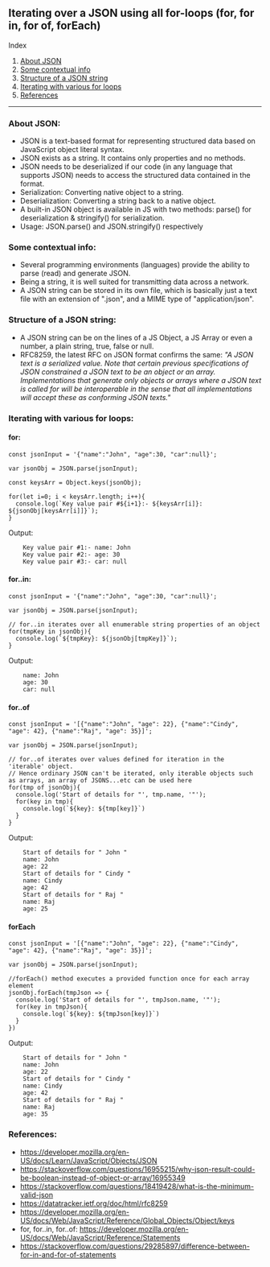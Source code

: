 ## Iterating over a JSON using all for-loops (for, for in, for of, forEach)

Index
1. [About JSON](#About-JSON)
2. [Some contextual info](#Some-contextual-info)
3. [Structure of a JSON string](#Structure-of-a-JSON-string)
4. [Iterating with various for loops](#Iterating-with-various-for-loops)
5. [References](#References)
---

### About JSON:
* JSON is a text-based format for representing structured data based on JavaScript object literal syntax.
* JSON exists as a string. It contains only properties and no methods.
* JSON needs to be deserialized if our code (in any language that supports JSON) needs to access the structured data contained in the format.
* Serialization: Converting native object to a string.
* Deserialization: Converting a string back to a native object.
* A built-in JSON object is available in JS with two methods: parse() for deserialization & stringify() for serialization.
* Usage: JSON.parse() and JSON.stringify() respectively


### Some contextual info:
* Several programming environments (languages) provide the ability to parse (read) and generate JSON. 
* Being a string, it is well suited for transmitting data across a network. 
* A JSON string can be stored in its own file, which is basically just a text file with an extension of ".json", and a MIME type of "application/json".


### Structure of a JSON string:
* A JSON string can be on the lines of a JS Object, a JS Array or even a number, a plain string, true, false or null.
* RFC8259, the latest RFC on JSON format confirms the same: *"A JSON text is a serialized value. Note that certain previous specifications of JSON constrained a JSON text to be an object or an array. Implementations that generate only objects or arrays where a JSON text is called for will be interoperable in the sense that all implementations will accept these as conforming JSON texts."*

### Iterating with various for loops:
#### for:
```
const jsonInput = '{"name":"John", "age":30, "car":null}';

var jsonObj = JSON.parse(jsonInput);

const keysArr = Object.keys(jsonObj);

for(let i=0; i < keysArr.length; i++){
  console.log(`Key value pair #${i+1}:- ${keysArr[i]}: ${jsonObj[keysArr[i]]}`);
}
```

Output:
```
    Key value pair #1:- name: John
    Key value pair #2:- age: 30
    Key value pair #3:- car: null
```


#### for..in:
```
const jsonInput = '{"name":"John", "age":30, "car":null}';

var jsonObj = JSON.parse(jsonInput);

// for..in iterates over all enumerable string properties of an object
for(tmpKey in jsonObj){
  console.log(`${tmpKey}: ${jsonObj[tmpKey]}`);
}
```

Output:
```
    name: John
    age: 30
    car: null
```


#### for..of
```
const jsonInput = '[{"name":"John", "age": 22}, {"name":"Cindy", "age": 42}, {"name":"Raj", "age": 35}]';

var jsonObj = JSON.parse(jsonInput);

// for..of iterates over values defined for iteration in the 'iterable' object. 
// Hence ordinary JSON can't be iterated, only iterable objects such as arrays, an array of JSONS...etc can be used here
for(tmp of jsonObj){
  console.log('Start of details for "', tmp.name, '"');
  for(key in tmp){
    console.log(`${key}: ${tmp[key]}`)
  }
}
```

Output:
```
    Start of details for " John "
    name: John
    age: 22
    Start of details for " Cindy "
    name: Cindy
    age: 42
    Start of details for " Raj "
    name: Raj
    age: 25
```

#### forEach
```
const jsonInput = '[{"name":"John", "age": 22}, {"name":"Cindy", "age": 42}, {"name":"Raj", "age": 35}]';

var jsonObj = JSON.parse(jsonInput);

//forEach() method executes a provided function once for each array element
jsonObj.forEach(tmpJson => {
  console.log('Start of details for "', tmpJson.name, '"');
  for(key in tmpJson){
    console.log(`${key}: ${tmpJson[key]}`)
  }
})
```

Output:
```
    Start of details for " John "
    name: John
    age: 22
    Start of details for " Cindy "
    name: Cindy
    age: 42
    Start of details for " Raj "
    name: Raj
    age: 35
```


### References:
* https://developer.mozilla.org/en-US/docs/Learn/JavaScript/Objects/JSON
* https://stackoverflow.com/questions/16955215/why-json-result-could-be-boolean-instead-of-object-or-array/16955349
* https://stackoverflow.com/questions/18419428/what-is-the-minimum-valid-json
* https://datatracker.ietf.org/doc/html/rfc8259
* https://developer.mozilla.org/en-US/docs/Web/JavaScript/Reference/Global_Objects/Object/keys
* for, for..in, for..of: https://developer.mozilla.org/en-US/docs/Web/JavaScript/Reference/Statements
* https://stackoverflow.com/questions/29285897/difference-between-for-in-and-for-of-statements
